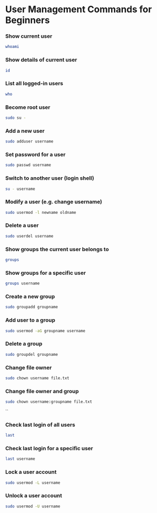# User Management Commands for Beginners

### Show current user
```bash
whoami
```

### Show details of current user
```bash
id
```

### List all logged-in users
```bash
who
```

### Become root user
```bash
sudo su -
```

### Add a new user
```bash
sudo adduser username
```

### Set password for a user
```bash
sudo passwd username
```

### Switch to another user (login shell)
```bash
su - username
```

### Modify a user (e.g. change username)
```bash
sudo usermod -l newname oldname
```

### Delete a user
```bash
sudo userdel username
```

### Show groups the current user belongs to
```bash
groups
```

### Show groups for a specific user
```bash
groups username
```

### Create a new group
```bash
sudo groupadd groupname
```

### Add user to a group
```bash
sudo usermod -aG groupname username
```

### Delete a group
```bash
sudo groupdel groupname
```

### Change file owner
```bash
sudo chown username file.txt
```

### Change file owner and group
```bash
sudo chown username:groupname file.txt
```
``

### Check last login of all users
```bash
last
```

### Check last login for a specific user
```bash
last username
```

### Lock a user account
```bash
sudo usermod -L username
```

### Unlock a user account
```bash
sudo usermod -U username
```